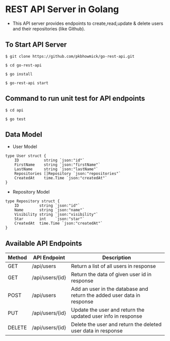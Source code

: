 # REST API Server in Golang

- This API server provides endpoints to create,read,update & delete users and their repositories (like Github).

## To Start API Server
```$ git clone https://github.com/pkbhowmick/go-rest-api.git```

```$ cd go-rest-api```

```$ go install```

```$ go-rest-api start```

## Command to run unit test for API endpoints
```$ cd api```

```$ go test```

## Data Model

- User Model
``````
type User struct {
	ID           string `json:"id"`
	FirstName    string `json:"firstName"`
	LastName     string `json:"lastName"`
	Repositories []Repository `json:"repositories"`
	CreatedAt    time.Time `json:"createdAt"`
}
``````
- Repository Model
``````
type Repository struct {
	ID         string `json:"id"`
	Name       string `json:"name"`
	Visibility string `json:"visibility"`
	Star       int    `json:"star"`
	CreatedAt  time.Time `json:"createdAt"`
}
``````

## Available API Endpoints

|  Method | API Endpoint  | Description |
|---|---|---|
|GET| /api/users | Return a list of all users in response| 
|GET| /api/users/{id} | Return the data of given user id in response| 
|POST| /api/users | Add an user in the database and return the added user data in response | 
|PUT| /api/users/{id} | Update the user and return the updated user info in response| 
|DELETE| /api/users/{id} | Delete the user and return the deleted user data in response| 